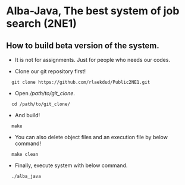# Alba-Java, The best system of job search (2NE1)

  ## How to build beta version of the system.
  
  - It is not for assignments. Just for people who needs our codes.
  
  - Clone our git repository first!
  ```
    git clone https://github.com/rlaekdud/Public2NE1.git
  ```
  
  - Open */path/to/git_clone*.
  ```
    cd /path/to/git_clone/
  ```
  
  - And build!
  ``` 
    make
  ```
  
  - You can also delete object files and an execution file by below command!
  ``` 
    make clean
  ```
  
  - Finally, execute system with below command.
  ```
    ./alba_java
  ``` 
